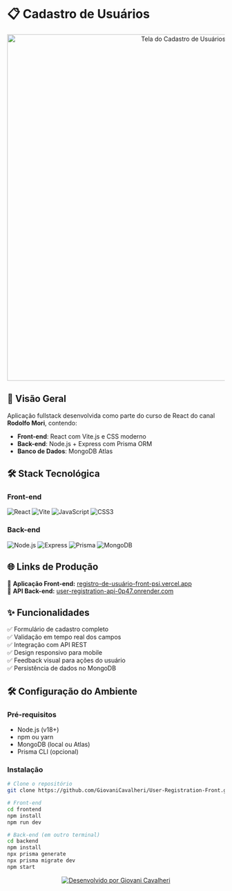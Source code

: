 # 📋 Cadastro de Usuários

<div align="center">
  <img width="800" alt="Tela do Cadastro de Usuários" src="https://github.com/user-attachments/assets/6c0c7eb9-1f63-49f7-9aa8-e68ac8fdf9f9" />
</div>

## 🚀 Visão Geral
Aplicação fullstack desenvolvida como parte do curso de React do canal **Rodolfo Mori**, contendo:
- **Front-end**: React com Vite.js e CSS moderno
- **Back-end**: Node.js + Express com Prisma ORM
- **Banco de Dados**: MongoDB Atlas

## 🛠️ Stack Tecnológica
### Front-end
![React](https://img.shields.io/badge/React-20232A?style=for-the-badge&logo=react)
![Vite](https://img.shields.io/badge/Vite-B73BFE?style=for-the-badge&logo=vite)
![JavaScript](https://img.shields.io/badge/JavaScript-F7DF1E?style=for-the-badge&logo=javascript)
![CSS3](https://img.shields.io/badge/CSS3-1572B6?style=for-the-badge&logo=css3)

### Back-end
![Node.js](https://img.shields.io/badge/Node.js-339933?style=for-the-badge&logo=nodedotjs)
![Express](https://img.shields.io/badge/Express-000000?style=for-the-badge&logo=express)
![Prisma](https://img.shields.io/badge/Prisma-3982CE?style=for-the-badge&logo=Prisma)
![MongoDB](https://img.shields.io/badge/MongoDB-47A248?style=for-the-badge&logo=mongodb)

## 🌐 Links de Produção
🔗 **Aplicação Front-end:** [registro-de-usuário-front-psi.vercel.app](https://registro-de-usuário-front-psi.vercel.app)  
🔗 **API Back-end:** [user-registration-api-0p47.onrender.com](https://user-registration-api-0p47.onrender.com)  

## ✨ Funcionalidades
✅ Formulário de cadastro completo  
✅ Validação em tempo real dos campos  
✅ Integração com API REST  
✅ Design responsivo para mobile  
✅ Feedback visual para ações do usuário  
✅ Persistência de dados no MongoDB  

## 🛠️ Configuração do Ambiente
### Pré-requisitos
- Node.js (v18+)
- npm ou yarn
- MongoDB (local ou Atlas)
- Prisma CLI (opcional)

### Instalação
```bash
# Clone o repositório
git clone https://github.com/GiovaniCavalheri/User-Registration-Front.git

# Front-end
cd frontend
npm install
npm run dev

# Back-end (em outro terminal)
cd backend
npm install
npx prisma generate
npx prisma migrate dev
npm start


```
<p align="center"> <a href="https://github.com/GiovaniCavalheri"> <img src="https://img.shields.io/badge/Desenvolvido%20com%20%E2%9D%A4%EF%B8%8F%20por-Giovani%20Cavalheri-800080?style=for-the-badge&logo=github" alt="Desenvolvido por Giovani Cavalheri"> </a> </p> 
